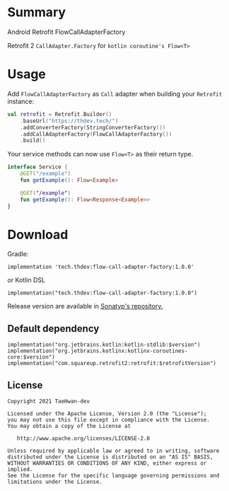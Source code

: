 # Summary
Android Retrofit FlowCallAdapterFactory

Retrofit 2 `CallAdapter.Factory` for `kotlin coroutine's Flow<T>`

# Usage

Add `FlowCallAdapterFactory` as `Call` adapter when building your `Retrofit` instance:

```kotlin
val retrofit = Retrofit.Builder()
    .baseUrl("https://thdev.tech/")
    .addConverterFactory(StringConverterFactory())
    .addCallAdapterFactory(FlowCallAdapterFactory())
    .build()
```

Your service methods can now use `Flow<T>` as their return type.

```kotlin
interface Service {
    @GET("/example")
    fun getExample(): Flow<Example>

    @GET("/example")
    fun getExample(): Flow<Response<Example>>
}
```

# Download

Gradle:

```
implementation 'tech.thdev:flow-call-adapter-factory:1.0.0'
```

or Kotlin DSL

```
implementation("tech.thdev:flow-call-adapter-factory:1.0.0")
```

Release version are available in [Sonatyp's repository.](https://search.maven.org/artifact/tech.thdev/flow-call-adapter-factory?fbclid=IwAR31h2mm6MYMGG_Wrwm4lB_Gm0EoQkMOUv63pX27WVwIYB6MATbWkQgNAWc)

## Default dependency

```
implementation("org.jetbrains.kotlin:kotlin-stdlib:$version")
implementation("org.jetbrains.kotlinx:kotlinx-coroutines-core:$version")
implementation("com.squareup.retrofit2:retrofit:$retrofitVersion")
```

## License

```
Copyright 2021 TaeHwan-dev

Licensed under the Apache License, Version 2.0 (the "License");
you may not use this file except in compliance with the License.
You may obtain a copy of the License at

   http://www.apache.org/licenses/LICENSE-2.0

Unless required by applicable law or agreed to in writing, software
distributed under the License is distributed on an "AS IS" BASIS,
WITHOUT WARRANTIES OR CONDITIONS OF ANY KIND, either express or implied.
See the License for the specific language governing permissions and
limitations under the License.
```
